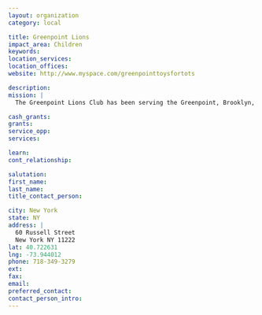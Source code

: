 ```yaml
---
layout: organization
category: local

title: Greenpoint Lions
impact_area: Children
keywords: 
location_services: 
location_offices: 
website: http://www.myspace.com/greenpointtoysfortots

description: 
mission: |
  The Greenpoint Lions Club has been serving the Greenpoint, Brooklyn, community for over 60 years. For the past eighteen years we have sponsored a fund raising event on the first or second Saturday of December. The proceeds from this event are earmarked for youth and their families- in-need for the holidays and throughout the year. During the past fifteen years, the Lions Club has been able to purchase toys and winter coats to be distributed during the Christmas season. The gifts are distributed through the St. Vincent De Paul society of St. Anthony's Church. Throughout the year the Lions are called upon to assist in the purchase of eyeglasses, coats and specific needs of youth and families under emergency situations. The number of youth served has grown over the years from about 100 to over 400 in 2004. The Lions motto is, "We serve", and we are hoping you will assist in our efforts.

cash_grants: 
grants: 
service_opp: 
services: 

learn: 
cont_relationship: 

salutation: 
first_name: 
last_name: 
title_contact_person: 

city: New York
state: NY
address: |
  60 Russell Street  
  New York NY 11222
lat: 40.722631
lng: -73.944012
phone: 718-349-3279
ext: 
fax: 
email: 
preferred_contact: 
contact_person_intro: 
---
```

